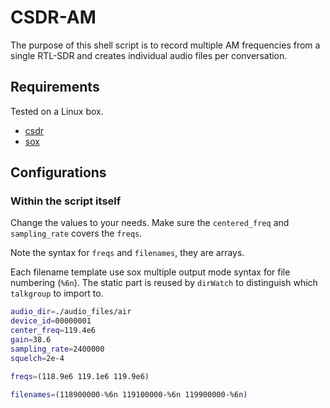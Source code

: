# CSDR-AM

The purpose of this shell script is to record multiple AM frequencies from a single RTL-SDR and creates individual audio files per conversation.

## Requirements

Tested on a Linux box.

* [csdr](https://github.com/ha7ilm/csdr)
* [sox](http://sox.sourceforge.net/)

## Configurations

### Within the script itself

Change the values to your needs. Make sure the `centered_freq` and `sampling_rate` covers the `freqs`.

Note the syntax for `freqs` and `filenames`, they are arrays.

Each filename template use sox multiple output mode syntax for file numbering (`%6n`). The static part is reused by `dirWatch` to distinguish which `talkgroup` to import to.

```bash
audio_dir=./audio_files/air
device_id=00000001
center_freq=119.4e6
gain=38.6
sampling_rate=2400000
squelch=2e-4

freqs=(118.9e6 119.1e6 119.9e6)

filenames=(118900000-%6n 119100000-%6n 119900000-%6n)
```